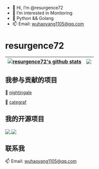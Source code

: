- 👋 Hi, I’m @resurgence72
- 👀 I’m interested in Monitoring
- 🌱 Python && Golang
- 📫 Email: wuhaoyang1105@qq.com

# resurgence72
| <a href="https://github.com/resurgence72"><img align="center" src="https://github-readme-stats.vercel.app/api?username=resurgence72&count_private=true&show_icons=true&theme=tokyonight&include_all_commits" alt="resurgence72's github stats" /></a> | <a href="https://github.com/resurgence72"><img align="center" src="https://github-readme-stats.vercel.app/api/top-langs/?username=resurgence72&hide=javascript,html,css&theme=tokyonight&layout=compact" /></a> |
| ------------- | ------------- |


## 我参与贡献的项目

🌱  [nightingale](https://github.com/ccfos/nightingale)

🌱  [categraf](https://github.com/flashcatcloud/categraf)


## 我的开源项目
<a href="https://github.com/resurgence72/ProberMesh">
  <img align="center" src="https://github-readme-stats.vercel.app/api/pin/?username=resurgence72&repo=ProberMesh&theme=buefy" />
</a>
<a href="https://github.com/resurgence72/DHACron-WebUI">
  <img align="center" src="https://github-readme-stats.vercel.app/api/pin/?username=resurgence72&repo=DHACron-WebUI&theme=buefy" />
</a>


## 联系我

 📫  Email: wuhaoyang1105@qq.com
